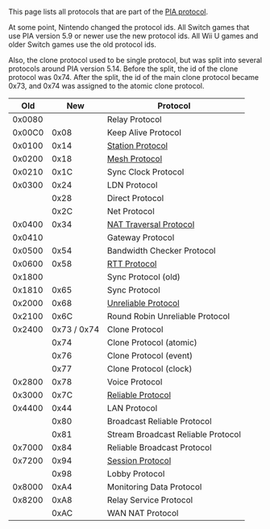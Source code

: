 This page lists all protocols that are part of the [PIA protocol](PIA-protocol.md).

At some point, Nintendo changed the protocol ids. All Switch games that use PIA version 5.9 or newer use the new protocol ids. All Wii U games and older Switch games use the old protocol ids.

Also, the clone protocol used to be single protocol, but was split into several protocols around PIA version 5.14. Before the split, the id of the clone protocol was 0x74. After the split, the id of the main clone protocol became 0x73, and 0x74 was assigned to the atomic clone protocol.

| Old | New | Protocol |
| --- | --- | --- |
| 0x0080 |      | Relay Protocol |
| 0x00C0 | 0x08 | Keep Alive Protocol |
| 0x0100 | 0x14 | [Station Protocol](Station-Protocol.md) |
| 0x0200 | 0x18 | [Mesh Protocol](Mesh-Protocol.md) |
| 0x0210 | 0x1C | Sync Clock Protocol |
| 0x0300 | 0x24 | LDN Protocol |
|        | 0x28 | Direct Protocol |
|        | 0x2C | Net Protocol |
| 0x0400 | 0x34 | [NAT Traversal Protocol](NAT-Traversal-Protocol-(PIA).md) |
| 0x0410 |      | Gateway Protocol |
| 0x0500 | 0x54 | Bandwidth Checker Protocol |
| 0x0600 | 0x58 | [RTT Protocol](RTT-Protocol.md) |
| 0x1800 |      | Sync Protocol (old) |
| 0x1810 | 0x65 | Sync Protocol |
| 0x2000 | 0x68 | [Unreliable Protocol](Unreliable-Protocol.md) |
| 0x2100 | 0x6C | Round Robin Unreliable Protocol |
| 0x2400 | 0x73 / 0x74 | Clone Protocol |
|        | 0x74 | Clone Protocol (atomic) |
|        | 0x76 | Clone Protocol (event) |
|        | 0x77 | Clone Protocol (clock) |
| 0x2800 | 0x78 | Voice Protocol |
| 0x3000 | 0x7C | [Reliable Protocol](Reliable-Protocol.md) |
| 0x4400 | 0x44 | LAN Protocol |
|        | 0x80 | Broadcast Reliable Protocol |
|        | 0x81 | Stream Broadcast Reliable Protocol |
| 0x7000 | 0x84 | Reliable Broadcast Protocol |
| 0x7200 | 0x94 | [Session Protocol](Session-Protocol.md) |
|        | 0x98 | Lobby Protocol |
| 0x8000 | 0xA4 | Monitoring Data Protocol |
| 0x8200 | 0xA8 | Relay Service Protocol |
|        | 0xAC | WAN NAT Protocol |
